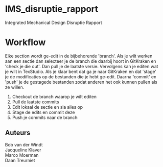 # IMS_disruptie_rapport
Integrated Mechanical Design Disruptie Rapport

# Workflow
Elke section wordt ge-edit in de bijbehorende 'branch'. Als je wilt werken aan een sectie dan selecteer je de branch die daarbij hoort in GitKraken en 'check je die out'. Dan pull je de laatste versie. Vervolgens kan je editen wat je wilt in TexStudio. Als je klaar bent dat ga je naar GitKraken en dat 'stage' je de modificaties op de bestanden die je hebt ge-edit. Daarna 'commit' en 'push' je de gestagede bestanden zodat anderen het ook kunnen pullen als ze willen.

1. Checkout de branch waarop je wilt editen
2. Pull de laatste commits
3. Edit lokaal de sectie en sla alles op
4. Stage de edits en commit deze
5. Push je commits naar de branch

## Auteurs
Bob van der Windt<br />
Jacqueline Klaver<br />
Marco Moerman<br />
Daan Treurniet
